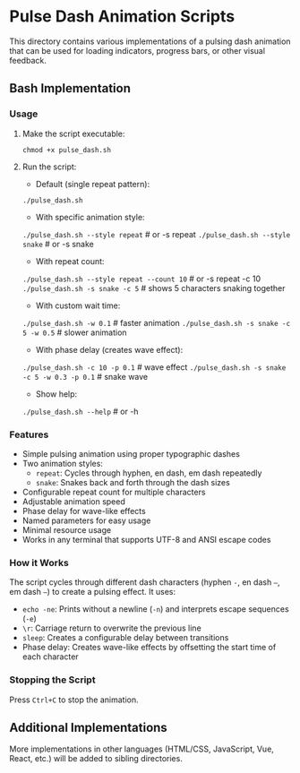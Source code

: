 # Pulse Dash Animation Scripts

This directory contains various implementations of a pulsing dash animation that can be used for loading indicators, progress bars, or other visual feedback.

## Bash Implementation

### Usage

1. Make the script executable:

    `chmod +x pulse_dash.sh`

2. Run the script:
   - Default (single repeat pattern):
   
    `./pulse_dash.sh`
    
   - With specific animation style:
   
    `./pulse_dash.sh --style repeat`  # or -s repeat
    `./pulse_dash.sh --style snake`   # or -s snake
    
   - With repeat count:
   
    `./pulse_dash.sh --style repeat --count 10`  # or -s repeat -c 10
    `./pulse_dash.sh -s snake -c 5`              # shows 5 characters snaking together
    
   - With custom wait time:
   
    `./pulse_dash.sh -w 0.1`                     # faster animation
    `./pulse_dash.sh -s snake -c 5 -w 0.5`       # slower animation
    
   - With phase delay (creates wave effect):
   
    `./pulse_dash.sh -c 10 -p 0.1`               # wave effect
    `./pulse_dash.sh -s snake -c 5 -w 0.3 -p 0.1` # snake wave
    
   - Show help:
   
    `./pulse_dash.sh --help`  # or -h

### Features
- Simple pulsing animation using proper typographic dashes
- Two animation styles:
  - `repeat`: Cycles through hyphen, en dash, em dash repeatedly
  - `snake`: Snakes back and forth through the dash sizes
- Configurable repeat count for multiple characters
- Adjustable animation speed
- Phase delay for wave-like effects
- Named parameters for easy usage
- Minimal resource usage
- Works in any terminal that supports UTF-8 and ANSI escape codes

### How it Works
The script cycles through different dash characters (hyphen `-`, en dash `–`, em dash `—`) to create a pulsing effect. It uses:
- `echo -ne`: Prints without a newline (`-n`) and interprets escape sequences (`-e`)
- `\r`: Carriage return to overwrite the previous line
- `sleep`: Creates a configurable delay between transitions
- Phase delay: Creates wave-like effects by offsetting the start time of each character

### Stopping the Script
Press `Ctrl+C` to stop the animation.

## Additional Implementations

More implementations in other languages (HTML/CSS, JavaScript, Vue, React, etc.) will be added to sibling directories. 